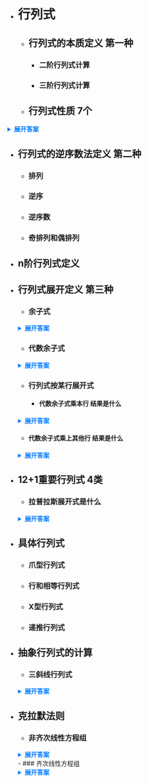 - # 行列式 

  - ## 行列式的本质定义 第一种  
    - ### 二阶行列式计算  
    - ### 三阶行列式计算  

  - ## 行列式性质 7个 
<details>
  <summary style="font-weight: bold; color: #007bff;">展开答案</summary>
  <ul>
    <li style="color: orange;">交换两行，行列式带一个负号。</li>
    <li style="color: orange;">某一行乘上k，加到零一行。</li>
    <li style="color: orange;">矩阵的转置的行列式等于矩阵的行列式。</li>
    <li style="color: orange;">两行线性相关，行列式为0。</li>
    <li style="color: orange;">某一行为全为0，行列式为0。</li>
    <li style="color: orange;">某一行可以拆为两个列向量相加，那么行列式可以拆为两个行列式相加。</li>
    <li style="color: orange;">k乘行列式 = 行列式的某一行乘k。</li>
  </ul>
</details>

  - ## 行列式的逆序数法定义 第二种  
    - ### 排列  
    - ### 逆序  
    - ### 逆序数  
    - ### 奇排列和偶排列  
  
  - ## n阶行列式定义  

  - ## 行列式展开定义 第三种 
    - ### 余子式 
    <details>
        <summary style="font-weight: bold; color: #007bff;">展开答案</summary>
      <ul>
        <li style="color: orange;">除去掉aij的 i行j列 组合的 行列式 就是余子式</li>
      </ul>
    </details>

    - ### 代数余子式 
    <details>
    <summary style="font-weight: bold; color: #007bff;">展开答案</summary>
      <ul>
        <li style="color: orange;">余子式 乘上 -1的i+j次方 乘上此元素的值 就是代数余子式</li>
      </ul>
    </details>

    - ### 行列式按某行展开式 
      - #### 代数余子式乘本行 结果是什么
    <details>
    <summary style="font-weight: bold; color: #007bff;">展开答案</summary>
      <ul>
        <li style="color: orange;">行列式</li>
      </ul>
    </details>


      - #### 代数余子式乘上其他行 结果是什么
    <details>
    <summary style="font-weight: bold; color: #007bff;">展开答案</summary>
      <ul>
        <li style="color: orange;"> 0 </li>
      </ul>
    </details>


  - ## 12+1重要行列式 4类 
    - ### 拉普拉斯展开式是什么
    <details>
    <summary style="font-weight: bold; color: #007bff;">展开答案</summary>
      <ul>
        <li style="color: orange;">分块矩阵求行列式</li>
        <li style="color: orange;">主对角的话 就是 |A|*|B|</li>
        <li style="color: orange;">副对角的话 就是-1的n*m次 * |A|*|B| 其中n和m分别为A和B的阶数</li>
      </ul>
    </details>


  - ## 具体行列式 
    - ### 爪型行列式 
    - ### 行和相等行列式 
    - ### X型行列式 
    - ### 递推行列式 
    
  - ## 抽象行列式的计算 
    - ### 三斜线行列式
    <details>
    <summary style="font-weight: bold; color: #007bff;">展开答案</summary>
      <ul>
        <li style="color: orange;"> 从 1 到 n开始推 就是 归纳法</li>
        <li style="color: orange;">从n开始到1 就是递归</li>
      </ul>
    </details>
    
  - ## 克拉默法则 
    - ### 非齐次线性方程组
    <details>
    <summary style="font-weight: bold; color: #007bff;">展开答案</summary>
      <ul>
        <li style="color: orange;"> A*X = B 其中 A为系数矩阵 B为常数</li>
        <li style="color: orange;">计算A的行列式</li>
        <li style="color: orange;">如果 |A| = 0 那么说明 存在无解</li>
        <li style="color: orange;">如果 |A| != 0 那么说明 有解 并且解是 Xi = |Di|/|A| 其中 Di是把B带入到A的i列中</li>
      </ul>
    </details>
    - ### 齐次线性方程组
    <details>
    <summary style="font-weight: bold; color: #007bff;">展开答案</summary>
      <ul>
        <li style="color: orange;"> A*X = 0 其中 A为系数矩阵</li>
        <li style="color: orange;">计算A的行列式</li>
        <li style="color: orange;">如果 |A| != 0 那么说明 存在零解 因为把0带入A的任何行计算结果都是0</li>
        <li style="color: orange;">如果 |A|   = 0 那么说明 有无穷多解</li>
      </ul>
    </details>